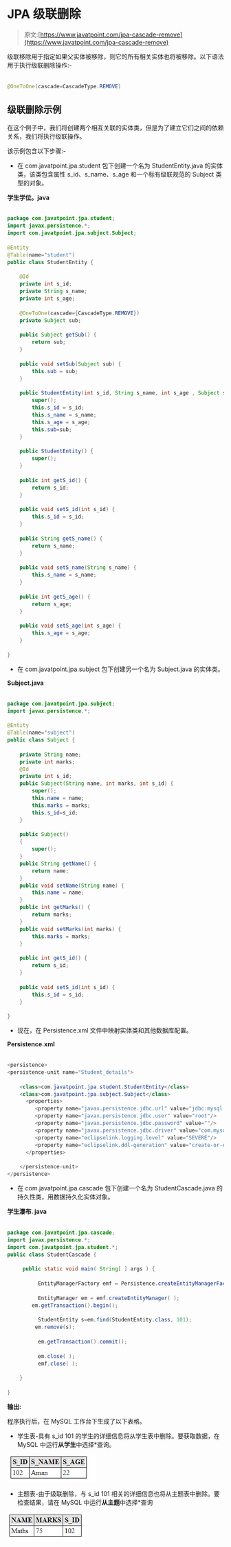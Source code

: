 # JPA 级联删除

> 原文:[https://www.javatpoint.com/jpa-cascade-remove](https://www.javatpoint.com/jpa-cascade-remove)

级联移除用于指定如果父实体被移除，则它的所有相关实体也将被移除。以下语法用于执行级联删除操作:-

```java

@OneToOne(cascade=CascadeType.REMOVE)

```

## 级联删除示例

在这个例子中，我们将创建两个相互关联的实体类，但是为了建立它们之间的依赖关系，我们将执行级联操作。

该示例包含以下步骤:-

*   在 com.javatpoint.jpa.student 包下创建一个名为 StudentEntity.java 的实体类，该类包含属性 s_id、s_name、s_age 和一个标有级联规范的 Subject 类型的对象。

**学生学位。java**

```java

package com.javatpoint.jpa.student;
import javax.persistence.*;
import com.javatpoint.jpa.subject.Subject;

@Entity
@Table(name="student")
public class StudentEntity {

	@Id
	private int s_id;
	private String s_name;
	private int s_age;

	@OneToOne(cascade={CascadeType.REMOVE})
	private Subject sub;

	public Subject getSub() {
		return sub;
	}

	public void setSub(Subject sub) {
		this.sub = sub;
	}

	public StudentEntity(int s_id, String s_name, int s_age , Subject sub) {
		super();
		this.s_id = s_id;
		this.s_name = s_name;
		this.s_age = s_age;
		this.sub=sub;
	}

	public StudentEntity() {
		super();
	}

	public int getS_id() {
		return s_id;
	}

	public void setS_id(int s_id) {
		this.s_id = s_id;
	}

	public String getS_name() {
		return s_name;
	}

	public void setS_name(String s_name) {
		this.s_name = s_name;
	}

	public int getS_age() {
		return s_age;
	}

	public void setS_age(int s_age) {
		this.s_age = s_age;
	}

}

```

*   在 com.javatpoint.jpa.subject 包下创建另一个名为 Subject.java 的实体类。

**Subject.java**

```java

package com.javatpoint.jpa.subject;
import javax.persistence.*;

@Entity
@Table(name="subject")
public class Subject {

	private String name;
	private int marks;
	@Id
	private int s_id;
	public Subject(String name, int marks, int s_id) {
		super();
		this.name = name;
		this.marks = marks;
		this.s_id=s_id;
	}

	public Subject()
	{
		super();
	}
	public String getName() {
		return name;
	}
	public void setName(String name) {
		this.name = name;
	}
	public int getMarks() {
		return marks;
	}
	public void setMarks(int marks) {
		this.marks = marks;
	}

	public int getS_id() {
		return s_id;
	}

	public void setS_id(int s_id) {
		this.s_id = s_id;
	}

}

```

*   现在，在 Persistence.xml 文件中映射实体类和其他数据库配置。

**Persistence.xml**

```java

<persistence>
<persistence-unit name="Student_details">

	<class>com.javatpoint.jpa.student.StudentEntity</class>
    <class>com.javatpoint.jpa.subject.Subject</class>
      <properties>
         <property name="javax.persistence.jdbc.url" value="jdbc:mysql://localhost:3306/studentdata"/>
         <property name="javax.persistence.jdbc.user" value="root"/>
         <property name="javax.persistence.jdbc.password" value=""/>
         <property name="javax.persistence.jdbc.driver" value="com.mysql.jdbc.Driver"/>
         <property name="eclipselink.logging.level" value="SEVERE"/>
         <property name="eclipselink.ddl-generation" value="create-or-extend-tables"/>
      </properties>

	</persistence-unit>
</persistence>

```

*   在 com.javatpoint.jpa.cascade 包下创建一个名为 StudentCascade.java 的持久性类，用数据持久化实体对象。

**学生瀑布. java**

```java

package com.javatpoint.jpa.cascade;
import javax.persistence.*;
import com.javatpoint.jpa.student.*;
public class StudentCascade {

	 public static void main( String[ ] args ) {

	      EntityManagerFactory emf = Persistence.createEntityManagerFactory( "Student_details" );

	      EntityManager em = emf.createEntityManager( );
	    em.getTransaction().begin();

	      StudentEntity s=em.find(StudentEntity.class, 101);
	     em.remove(s);

	      em.getTransaction().commit();

	      em.close( );
	      emf.close( );

	}

}

```

**输出:**

程序执行后，在 MySQL 工作台下生成了以下表格。

*   学生表-具有 s_id 101 的学生的详细信息将从学生表中删除。要获取数据，在 MySQL 中运行**从学生**中选择*查询。

![JPA Cascade Remove](img/27d940924a3b5187700cf4440ff6ba1e.png)

*   主题表-由于级联删除，与 s_id 101 相关的详细信息也将从主题表中删除。要检查结果，请在 MySQL 中运行**从主题**中选择*查询

![JPA Cascade Remove](img/2d918caaa43a505fc9dcb49309478d4a.png)